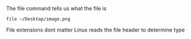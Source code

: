 The file command tells us what the file is

`file ~/Desktop/image.png`

File extensions dont matter
Linux reads the file header to determine type
